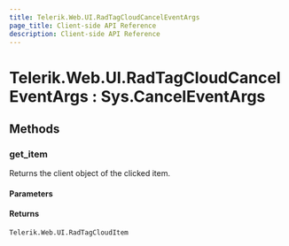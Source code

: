 ```yaml
---
title: Telerik.Web.UI.RadTagCloudCancelEventArgs
page_title: Client-side API Reference
description: Client-side API Reference
---
```


# Telerik.Web.UI.RadTagCloudCancelEventArgs : Sys.CancelEventArgs

## Methods

###  get_item

Returns the client object of the clicked item. 

#### Parameters

#### Returns

`Telerik.Web.UI.RadTagCloudItem` 
